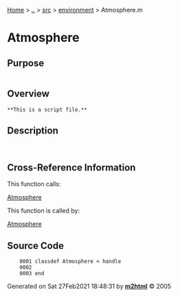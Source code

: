 [Home](../../../../index.md) \> [..](#) \> [src](../../../../documentation.md) \>
[environment](index.md) \> Atmosphere.m



# Atmosphere

## Purpose 

``` 
```

## Overview 

``` 
**This is a script file.**
```

## Description 

```
 

```

## Cross-Reference Information 

This function calls:

   [Atmosphere](Atmosphere.md)

This function is called by:

   [Atmosphere](Atmosphere.md)

## Source Code 

```
    0001 classdef Atmosphere < handle
    0002     
    0003 end
```



Generated on Sat 27Feb2021 18:48:31 by
**[m2html](http://www.artefact.tk/software/matlab/m2html/ "Matlab Documentation in HTML")**
© 2005